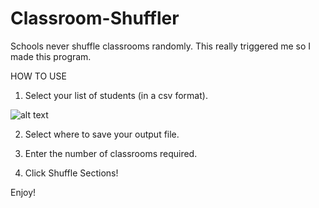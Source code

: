 # Classroom-Shuffler

Schools never shuffle classrooms randomly. This really triggered me so I made this program.

HOW TO USE

1. Select your list of students (in a csv format).
   
![alt text](https://i.imgur.com/O0OMjGk.png)

2. Select where to save your output file.

3. Enter the number of classrooms required.

4. Click Shuffle Sections!

Enjoy!

